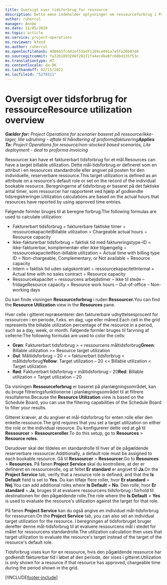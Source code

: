 ```yaml
---
title: Oversigt over tidsforbrug for ressource
description: Dette emne indeholder oplysninger om ressourceforbrug i Project Operations.
author: ruhercul
manager: Annbe
ms.date: 11/05/2020
ms.topic: article
ms.service: project-operations
ms.reviewer: kfend
ms.author: ruhercul
ms.openlocfilehash: 4d66b5fc642ef53adf1169ce891a7a5fa26b07d6
ms.sourcegitcommit: fa32b1893286f20271fa4ec4be8fc68bd135f53c
ms.translationtype: HT
ms.contentlocale: da-DK
ms.lasthandoff: 02/15/2021
ms.locfileid: "5279311"
---
```

# <a name="resource-utilization-overview"></a><span data-ttu-id="140e6-103">Oversigt over tidsforbrug for ressource</span><span class="sxs-lookup"><span data-stu-id="140e6-103">Resource utilization overview</span></span>

<span data-ttu-id="140e6-104">_**Gælder for:** Project Operations for scenarier baseret på ressource/ikke-lager, lille udrulning - aftale til håndtering af proformafakturering_</span><span class="sxs-lookup"><span data-stu-id="140e6-104">_**Applies To:** Project Operations for resource/non-stocked based scenarios, Lite deployment - deal to proforma invoicing_</span></span>

<span data-ttu-id="140e6-105">Ressourcer kan have et fakturerbart tidsforbrug for et mål.</span><span class="sxs-lookup"><span data-stu-id="140e6-105">Resources can have a target billable utilization.</span></span> <span data-ttu-id="140e6-106">Dette mål-tidsforbrug er defineret som en attribut i en ressources standardrolle eller angivet på posten for den individuelle, reserverbare ressource.</span><span class="sxs-lookup"><span data-stu-id="140e6-106">This target utilization is defined as an attribute on a resource's default role or set on the record of the individual bookable resource.</span></span> <span data-ttu-id="140e6-107">Beregningerne af tidsforbrug er baseret på det faktiske antal timer, som ressourcer har rapporteret ved hjælp af godkendte tidsregistreringer.</span><span class="sxs-lookup"><span data-stu-id="140e6-107">Utilization calculations are based on the actual hours that resources have reported by using approved time entries.</span></span>

<span data-ttu-id="140e6-108">Følgende formler bruges til at beregne forbrug:</span><span class="sxs-lookup"><span data-stu-id="140e6-108">The following formulas are used to calculate utilization:</span></span>

  - <span data-ttu-id="140e6-109">Fakturerbart tidsforbrug = fakturerbare faktiske timer ÷ ressourcekapacitet</span><span class="sxs-lookup"><span data-stu-id="140e6-109">Billable utilization = Chargeable actual hours ÷ Resource capacity</span></span>
  - <span data-ttu-id="140e6-110">Ikke-fakturerbar tidsforbrug = faktisk tid med faktureringstype-ID = ikke-fakturerbar, komplementær eller ikke tilgængelig ÷ ressourcekapacitet</span><span class="sxs-lookup"><span data-stu-id="140e6-110">Non-billable utilization = Actual time with billing type ID = Non-chargeable, Complementary, or Not available ÷ Resource capacity</span></span>
  - <span data-ttu-id="140e6-111">Intern = faktisk tid uden salgskontrakt ÷ ressourcekapacitet</span><span class="sxs-lookup"><span data-stu-id="140e6-111">Internal = Actual time with no sales contract ÷ Resource capacity</span></span>
  - <span data-ttu-id="140e6-112">Ressourcekapacitet = ressourcens arbejdstimer – ikke til stede – fridage</span><span class="sxs-lookup"><span data-stu-id="140e6-112">Resource capacity = Resource work hours – Out-of-office – Non-working days</span></span>

<span data-ttu-id="140e6-113">Du kan finde visningen **Ressourceforbrug** i ruden **Ressourcer.**</span><span class="sxs-lookup"><span data-stu-id="140e6-113">You can find the **Resource Utilization** view in the **Resources** pane.</span></span>

<span data-ttu-id="140e6-114">Hver celle i gitteret repræsenterer den fakturerbare udnyttelsesprocent for ressourcen i en periode, f.eks. en dag, uge eller måned.</span><span class="sxs-lookup"><span data-stu-id="140e6-114">Each cell in the grid represents the billable utilization percentage of the resource in a period, such as a day, week, or month.</span></span> <span data-ttu-id="140e6-115">Følgende formler bruges til farvning af cellerne:</span><span class="sxs-lookup"><span data-stu-id="140e6-115">The following formulas are used to color the cells:</span></span>

  - <span data-ttu-id="140e6-116">**Grøn**: Fakturerbart tidsforbrug > = ressourcens måltidsforbrug</span><span class="sxs-lookup"><span data-stu-id="140e6-116">**Green**: Billable utilization >= Resource target utilization</span></span>
  - <span data-ttu-id="140e6-117">**Gul**: Måltidsforbrug – 20 < = fakturerbart tidsforbrug < måltidsforbrug</span><span class="sxs-lookup"><span data-stu-id="140e6-117">**Yellow**: Target utilization – 20 <= Billable utilization < Target utilization</span></span>
  - <span data-ttu-id="140e6-118">**Rød**: Fakturerbart tidsforbrug < måltidsforbrug – 20</span><span class="sxs-lookup"><span data-stu-id="140e6-118">**Red**: Billable utilization < Target utilization – 20</span></span>

<span data-ttu-id="140e6-119">Da visningen **Ressourceforbrug** er baseret på planlægningsområdet, kan du bruge filtreringsfunktionerne i planlægningsområdet til at filtrere resultaterne.</span><span class="sxs-lookup"><span data-stu-id="140e6-119">Because the **Resource Utilization** view is based on the Schedule Board, you can use the filtering capabilities of the Schedule Board to filter your results.</span></span>

<span data-ttu-id="140e6-120">Gitteret kræver, at du angiver et mål-tidsforbrug for enten rolle eller den enkelte ressource.</span><span class="sxs-lookup"><span data-stu-id="140e6-120">The grid requires that you set a target utilization on either the role or the individual resource.</span></span> <span data-ttu-id="140e6-121">Du konfigurerer dette ved at gå til **Ressourcer** > **Ressourceroller**.</span><span class="sxs-lookup"><span data-stu-id="140e6-121">To do this setup, go to **Resources** > **Resource roles**.</span></span>

<span data-ttu-id="140e6-122">Derudover skal der tildeles en standardrolle til hver af de pågældende reserverbare ressourcer.</span><span class="sxs-lookup"><span data-stu-id="140e6-122">Additionally, a default role must be assigned to each bookable resource.</span></span> <span data-ttu-id="140e6-123">Gå til **Ressourcer** > **Ressourcer**.</span><span class="sxs-lookup"><span data-stu-id="140e6-123">Go to **Resources** > **Resources**.</span></span> <span data-ttu-id="140e6-124">På fanen **Project Service** skal du kontrollere, at der er defineret en ressourcerolle, og at feltet **Er standard** er angivet til **Ja**.</span><span class="sxs-lookup"><span data-stu-id="140e6-124">On the **Project Service** tab, verify that a resource role is defined, and that the **Is Default** field is set to **Yes**.</span></span> <span data-ttu-id="140e6-125">Du kan tilføje flere roller, hvor **Er standard** = **Nej**.</span><span class="sxs-lookup"><span data-stu-id="140e6-125">You can add additional roles where **Is Default** = **No**.</span></span> <span data-ttu-id="140e6-126">Den rolle, hvor **Er standard** = **Ja**, bruges til at evaluere ressourcens tidsforbrug i forhold til destinationen for den pågældende rolle.</span><span class="sxs-lookup"><span data-stu-id="140e6-126">The role where the **Is Default** = **Yes** is used to evaluate the resource's utilization against the target for that role.</span></span>

<span data-ttu-id="140e6-127">På fanen **Project Service** kan du også angive en individuel mål-tidsforbrug for ressourcen.</span><span class="sxs-lookup"><span data-stu-id="140e6-127">On the **Project Service** tab, you can also set an individual target utilization for the resource.</span></span> <span data-ttu-id="140e6-128">I beregningen af tidsforbruget bruger derefter denne mål-tidsforbrug til at evaluere ressourcens mål i stedet for målet for ressourcens standardrolle.</span><span class="sxs-lookup"><span data-stu-id="140e6-128">The utilization calculation then uses that target utilization to evaluate the resource's target instead of the target of the resource's default role.</span></span>

<span data-ttu-id="140e6-129">Tidsforbrug vises kun for en ressource, hvis den pågældende ressource har godkendt fakturerbar tid i løbet af den periode, der vises i gitteret.</span><span class="sxs-lookup"><span data-stu-id="140e6-129">Utilization is only shown for a resource if that resource has approved, chargeable time during the period shown in the grid.</span></span>


[!INCLUDE[footer-include](../includes/footer-banner.md)]